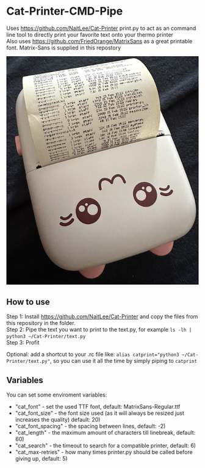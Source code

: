 # Cat-Printer-CMD-Pipe
Uses https://github.com/NaitLee/Cat-Printer print.py to act as an command line tool to directly print your favorite text onto your thermo printer  
Also uses https://github.com/FriedOrange/MatrixSans as a great printable font. Matrix-Sans is supplied in this repostory

![Demo](/demo.png?raw=true "Demo Picture")

## How to use
Step 1: Install https://github.com/NaitLee/Cat-Printer and copy the files from this repository in the folder.  
Step 2: Pipe the text you want to print to the text.py, for example `ls -lh | python3 ~/Cat-Printer/text.py`  
Step 3: Profit

Optional: add a shortcut to your .rc file like: `alias catprint="python3 ~/Cat-Printer/text.py"`, so you can use it all the time by simply piping to `catprint`

## Variables
You can set some enviroment variables:
* "cat_font" - set the used TTF font, default: MatrixSans-Regular.ttf
* "cat_font_size" - the font size used (as it will always be resized just increases the quality) default:  20)
* "cat_font_spacing" - the spacing between lines, default:  -2)
* "cat_length" - the maximum amount of characters till linebreak, default:  60)
* "cat_search" - the timeout to search for a compatible printer, default:  6)
* "cat_max-retries" - how many times printer.py should be called before giving up, default: 5)

